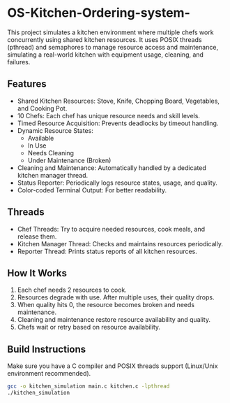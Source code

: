 # OS-Kitchen-Ordering-system-

This project simulates a kitchen environment where multiple chefs work concurrently using shared kitchen resources. It uses POSIX threads (pthread) and semaphores to manage resource access and maintenance, simulating a real-world kitchen with equipment usage, cleaning, and failures.

## Features

- Shared Kitchen Resources: Stove, Knife, Chopping Board, Vegetables, and Cooking Pot.
- 10 Chefs: Each chef has unique resource needs and skill levels.
- Timed Resource Acquisition: Prevents deadlocks by timeout handling.
- Dynamic Resource States:
  - Available
  - In Use
  - Needs Cleaning
  - Under Maintenance (Broken)
- Cleaning and Maintenance: Automatically handled by a dedicated kitchen manager thread.
- Status Reporter: Periodically logs resource states, usage, and quality.
- Color-coded Terminal Output: For better readability.

## Threads

- Chef Threads: Try to acquire needed resources, cook meals, and release them.
- Kitchen Manager Thread: Checks and maintains resources periodically.
- Reporter Thread: Prints status reports of all kitchen resources.

## How It Works

1. Each chef needs 2 resources to cook.
2. Resources degrade with use. After multiple uses, their quality drops.
3. When quality hits 0, the resource becomes broken and needs maintenance.
4. Cleaning and maintenance restore resource availability and quality.
5. Chefs wait or retry based on resource availability.

## Build Instructions

Make sure you have a C compiler and POSIX threads support (Linux/Unix environment recommended).

```bash
gcc -o kitchen_simulation main.c kitchen.c -lpthread
./kitchen_simulation
